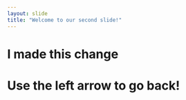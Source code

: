```yaml
---
layout: slide
title: "Welcome to our second slide!"
---
```


<h1>I made this change<h1>
Use the left arrow to go back!
